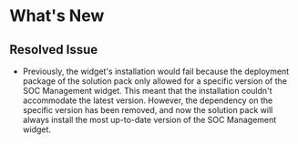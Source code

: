 # What's New

## Resolved Issue
- Previously, the widget's installation would fail because the deployment package of the solution pack only allowed for a specific version of the SOC Management widget. This meant that the installation couldn't accommodate the latest version. However, the dependency on the specific version has been removed, and now the solution pack will always install the most up-to-date version of the SOC Management widget.